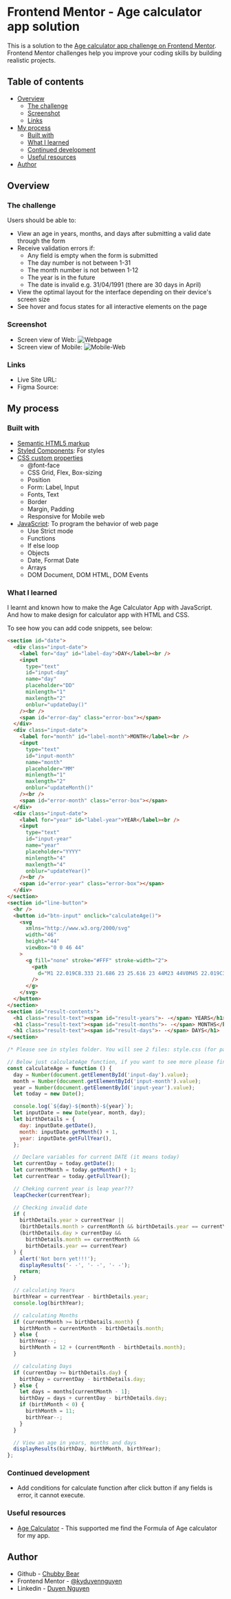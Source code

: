 # Frontend Mentor - Age calculator app solution

This is a solution to the [Age calculator app challenge on Frontend Mentor](https://www.frontendmentor.io/challenges/age-calculator-app-dF9DFFpj-Q). Frontend Mentor challenges help you improve your coding skills by building realistic projects.

## Table of contents

- [Overview](#overview)
  - [The challenge](#the-challenge)
  - [Screenshot](#screenshot)
  - [Links](#links)
- [My process](#my-process)
  - [Built with](#built-with)
  - [What I learned](#what-i-learned)
  - [Continued development](#continued-development)
  - [Useful resources](#useful-resources)
- [Author](#author)

## Overview

### The challenge

Users should be able to:

- View an age in years, months, and days after submitting a valid date through the form
- Receive validation errors if:
  - Any field is empty when the form is submitted
  - The day number is not between 1-31
  - The month number is not between 1-12
  - The year is in the future
  - The date is invalid e.g. 31/04/1991 (there are 30 days in April)
- View the optimal layout for the interface depending on their device's screen size
- See hover and focus states for all interactive elements on the page

### Screenshot

- Screen view of Web: ![Webpage](./screenshot/Screenshot_Web.png)
- Screen view of Mobile: ![Mobile-Web](./screenshot/Screenshot_Mobile.png)

### Links

- Live Site URL:
- Figma Source: [](./figma/)

## My process

### Built with

- [Semantic HTML5 markup](https://www.w3schools.com/html/)
- [Styled Components](./style-guide.md): For styles
- [CSS custom properties](https://www.w3schools.com/css/)
  - @font-face
  - CSS Grid, Flex, Box-sizing
  - Position
  - Form: Label, Input
  - Fonts, Text
  - Border
  - Margin, Padding
  - Responsive for Mobile web
- [JavaScript](https://www.w3schools.com/js/): To program the behavior of web page
  - Use Strict mode
  - Functions
  - If else loop
  - Objects
  - Date, Format Date
  - Arrays
  - DOM Document, DOM HTML, DOM Events

### What I learned

I learnt and known how to make the Age Calculator App with JavaScript. And how to make design for calculator app with HTML and CSS.

To see how you can add code snippets, see below:

```html
<section id="date">
  <div class="input-date">
    <label for="day" id="label-day">DAY</label><br />
    <input
      type="text"
      id="input-day"
      name="day"
      placeholder="DD"
      minlength="1"
      maxlength="2"
      onblur="updateDay()"
    /><br />
    <span id="error-day" class="error-box"></span>
  </div>
  <div class="input-date">
    <label for="month" id="label-month">MONTH</label><br />
    <input
      type="text"
      id="input-month"
      name="month"
      placeholder="MM"
      minlength="1"
      maxlength="2"
      onblur="updateMonth()"
    /><br />
    <span id="error-month" class="error-box"></span>
  </div>
  <div class="input-date">
    <label for="year" id="label-year">YEAR</label><br />
    <input
      type="text"
      id="input-year"
      name="year"
      placeholder="YYYY"
      minlength="4"
      maxlength="4"
      onblur="updateYear()"
    /><br />
    <span id="error-year" class="error-box"></span>
  </div>
</section>
<section id="line-button">
  <hr />
  <button id="btn-input" onclick="calculateAge()">
    <svg
      xmlns="http://www.w3.org/2000/svg"
      width="46"
      height="44"
      viewBox="0 0 46 44"
    >
      <g fill="none" stroke="#FFF" stroke-width="2">
        <path
          d="M1 22.019C8.333 21.686 23 25.616 23 44M23 44V0M45 22.019C37.667 21.686 23 25.616 23 44"
        />
      </g>
    </svg>
  </button>
</section>
<section id="result-contents">
  <h1 class="result-text"><span id="result-years">- -</span> YEARS</h1>
  <h1 class="result-text"><span id="result-months">- -</span> MONTHS</h1>
  <h1 class="result-text"><span id="result-days">- -</span> DAYS</h1>
</section>
```

```css
/* Please see in styles folder. You will see 2 files: style.css (for page) and mobile-style.css (for mobile) */
```

```js
// Below just calculateAge function, if you want to see more please find code in script.js file
const calculateAge = function () {
  day = Number(document.getElementById('input-day').value);
  month = Number(document.getElementById('input-month').value);
  year = Number(document.getElementById('input-year').value);
  let today = new Date();

  console.log(`${day}-${month}-${year}`);
  let inputDate = new Date(year, month, day);
  let birthDetails = {
    day: inputDate.getDate(),
    month: inputDate.getMonth() + 1,
    year: inputDate.getFullYear(),
  };

  // Declare variables for current DATE (it means today)
  let currentDay = today.getDate();
  let currentMonth = today.getMonth() + 1;
  let currentYear = today.getFullYear();

  // Cheking current year is leap year???
  leapChecker(currentYear);

  // Checking invalid date
  if (
    birthDetails.year > currentYear ||
    (birthDetails.month > currentMonth && birthDetails.year == currentYear) ||
    (birthDetails.day > currentDay &&
      birthDetails.month == currentMonth &&
      birthDetails.year == currentYear)
  ) {
    alert('Not born yet!!!');
    displayResults('- -', '- -', '- -');
    return;
  }

  // calculating Years
  birthYear = currentYear - birthDetails.year;
  console.log(birthYear);

  // calculating Months
  if (currentMonth >= birthDetails.month) {
    birthMonth = currentMonth - birthDetails.month;
  } else {
    birthYear--;
    birthMonth = 12 + (currentMonth - birthDetails.month);
  }

  // calculating Days
  if (currentDay >= birthDetails.day) {
    birthDay = currentDay - birthDetails.day;
  } else {
    let days = months[currentMonth - 1];
    birthDay = days + currentDay - birthDetails.day;
    if (birthMonth < 0) {
      birthMonth = 11;
      birthYear--;
    }
  }

  // View an age in years, months and days
  displayResults(birthDay, birthMonth, birthYear);
};
```

### Continued development

- Add conditions for calculate function after click button if any fields is error, it cannot execute.

### Useful resources

- [Age Calculator](https://www.calculator.net/age-calculator.html) - This supported me find the Formula of Age calculator for my app.

## Author

- Github - [Chubby Bear](https://github.com/kyduyennguyen)
- Frontend Mentor - [@kyduyennguyen](https://www.frontendmentor.io/profile/kyduyennguyen)
- Linkedin - [Duyen Nguyen](https://www.linkedin.com/in/duyen-nguyen-5b6782146/)
